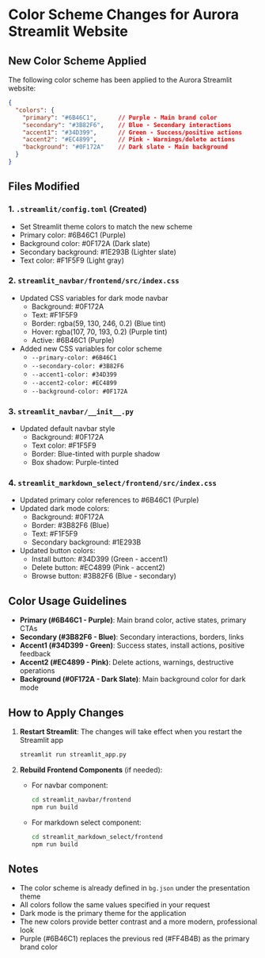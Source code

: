 # Color Scheme Changes for Aurora Streamlit Website

## New Color Scheme Applied

The following color scheme has been applied to the Aurora Streamlit website:

```json
{
  "colors": {
    "primary": "#6B46C1",      // Purple - Main brand color
    "secondary": "#3B82F6",    // Blue - Secondary interactions
    "accent1": "#34D399",      // Green - Success/positive actions
    "accent2": "#EC4899",      // Pink - Warnings/delete actions
    "background": "#0F172A"    // Dark slate - Main background
  }
}
```

## Files Modified

### 1. `.streamlit/config.toml` (Created)
- Set Streamlit theme colors to match the new scheme
- Primary color: #6B46C1 (Purple)
- Background color: #0F172A (Dark slate)
- Secondary background: #1E293B (Lighter slate)
- Text color: #F1F5F9 (Light gray)

### 2. `streamlit_navbar/frontend/src/index.css`
- Updated CSS variables for dark mode navbar
  - Background: #0F172A
  - Text: #F1F5F9
  - Border: rgba(59, 130, 246, 0.2) (Blue tint)
  - Hover: rgba(107, 70, 193, 0.2) (Purple tint)
  - Active: #6B46C1 (Purple)
- Added new CSS variables for color scheme
  - `--primary-color: #6B46C1`
  - `--secondary-color: #3B82F6`
  - `--accent1-color: #34D399`
  - `--accent2-color: #EC4899`
  - `--background-color: #0F172A`

### 3. `streamlit_navbar/__init__.py`
- Updated default navbar style
  - Background: #0F172A
  - Text color: #F1F5F9
  - Border: Blue-tinted with purple shadow
  - Box shadow: Purple-tinted

### 4. `streamlit_markdown_select/frontend/src/index.css`
- Updated primary color references to #6B46C1 (Purple)
- Updated dark mode colors:
  - Background: #0F172A
  - Border: #3B82F6 (Blue)
  - Text: #F1F5F9
  - Secondary background: #1E293B
- Updated button colors:
  - Install button: #34D399 (Green - accent1)
  - Delete button: #EC4899 (Pink - accent2)
  - Browse button: #3B82F6 (Blue - secondary)

## Color Usage Guidelines

- **Primary (#6B46C1 - Purple)**: Main brand color, active states, primary CTAs
- **Secondary (#3B82F6 - Blue)**: Secondary interactions, borders, links
- **Accent1 (#34D399 - Green)**: Success states, install actions, positive feedback
- **Accent2 (#EC4899 - Pink)**: Delete actions, warnings, destructive operations
- **Background (#0F172A - Dark Slate)**: Main background color for dark mode

## How to Apply Changes

1. **Restart Streamlit**: The changes will take effect when you restart the Streamlit app
   ```bash
   streamlit run streamlit_app.py
   ```

2. **Rebuild Frontend Components** (if needed):
   - For navbar component:
     ```bash
     cd streamlit_navbar/frontend
     npm run build
     ```
   - For markdown select component:
     ```bash
     cd streamlit_markdown_select/frontend
     npm run build
     ```

## Notes

- The color scheme is already defined in `bg.json` under the presentation theme
- All colors follow the same values specified in your request
- Dark mode is the primary theme for the application
- The new colors provide better contrast and a more modern, professional look
- Purple (#6B46C1) replaces the previous red (#FF4B4B) as the primary brand color
